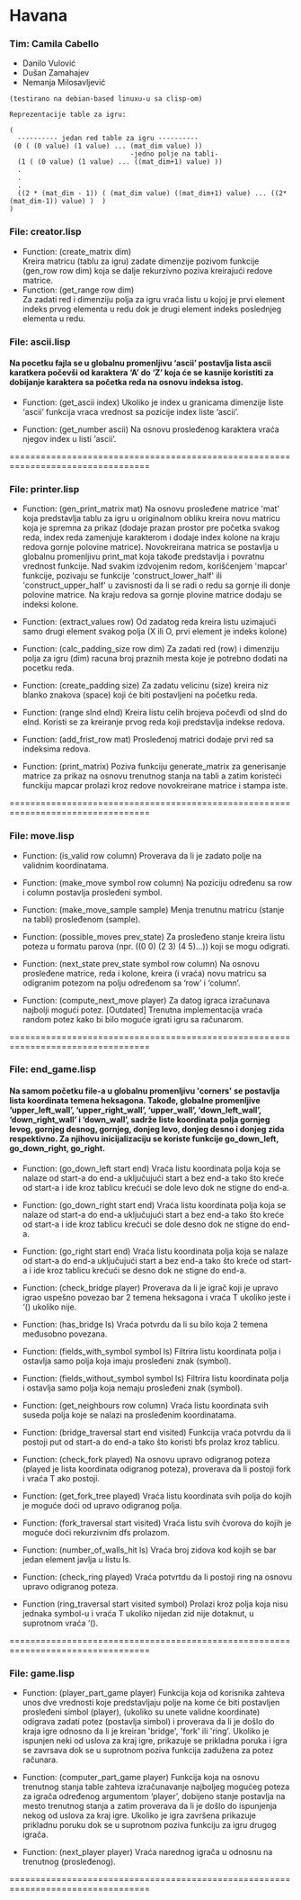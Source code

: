 # Havana

### Tim: Camila Cabello

* Danilo Vulović
* Dušan Zamahajev
* Nemanja Milosavljević
```
(testirano na debian-based linuxu-u sa clisp-om)
```

```
Reprezentacije table za igru:

(
  ---------- jedan red table za igru ----------
 (0 ( (0 value) (1 value) ... (mat_dim value) ))
                              -jedno polje na tabli-
  (1 ( (0 value) (1 value) ... ((mat_dim+1) value) ))
  .
  .
  .
  ((2 * (mat_dim - 1)) ( (mat_dim value) ((mat_dim+1) value) ... ((2*(mat_dim-1)) value) )  )
)
```

### File:  creator.lisp

* Function: (create_matrix dim)\
	Kreira matricu (tablu za igru) zadate dimenzije pozivom funkcije (gen_row row dim) koja se dalje rekurzivno poziva kreirajući redove matrice.
* Function: (get_range row dim)\
	Za zadati red i dimenziju polja za igru vraća listu u kojoj je prvi element indeks prvog elementa u redu dok je drugi element indeks poslednjeg elementa u redu.


### File: ascii.lisp

#### Na pocetku fajla se u globalnu promenljivu ‘ascii’ postavlja lista ascii karatkera počevši od karaktera  ‘A’ do ‘Z’ koja će se kasnije koristiti za dobijanje karaktera sa početka reda na osnovu indeksa istog.

* Function: (get_ascii index)
	Ukoliko je index u granicama dimenzije liste ‘ascii’ funkcija vraca vrednost sa pozicije index liste ‘ascii’.

* Function: (get_number ascii)
	Na osnovu prosleđenog karaktera vraća njegov index u listi ‘ascii’.

=================================================================================
### File: printer.lisp

* Function: (gen_print_matrix mat)
	Na osnovu prosleđene matrice 'mat' koja predstavlja tablu za igru u originalnom obliku kreira novu matricu koja je spremna za prikaz (dodaje prazan prostor pre početka svakog reda, index reda zamenjuje karakterom i dodaje index kolone na kraju redova gornje polovine matrice). Novokreirana matrica se postavlja u globalnu promenljivu print_mat koja takođe predstavlja i povratnu vrednost funkcije.
	Nad svakim izdvojenim redom, korišćenjem 'mapcar' funkcije, pozivaju se funkcije 'construct_lower_half' ili 'construct_upper_half' u zavisnosti da li se radi o redu sa gornje ili donje polovine matrice. Na kraju redova sa gornje plovine matrice dodaju se indeksi kolone.


* Function: (extract_values row)
 	Od zadatog reda kreira listu uzimajući samo drugi element svakog polja (X ili O, prvi element je indeks kolone)

* Function: (calc_padding_size row dim)
	Za zadati red (row) i dimenziju polja za igru (dim) racuna broj praznih mesta koje je potrebno dodati na pocetku reda.

* Function: (create_padding size)
	Za zadatu velicinu (size) kreira niz blanko znakova (space) koji će biti postavljeni na početku reda.

* Function: (range sInd eInd)
	Kreira listu celih brojeva počevđi od sInd do eInd. Koristi se za kreiranje prvog reda koji predstavlja indekse redova.

* Function: (add_frist_row mat)
	Prosleđenoj matrici dodaje prvi red sa indeksima redova.

* Function: (print_matrix)
	Poziva funkciju generate_matrix za generisanje matrice za prikaz na osnovu trenutnog stanja na tabli a zatim koristeći funckiju mapcar prolazi kroz redove novokreirane matrice i stampa iste.


=================================================================================
### File: move.lisp

* Function: (is_valid row column)
	Proverava da li je zadato polje na validnim koordinatama.

* Function: (make_move symbol row column)
	Na poziciju određenu sa row i column postavlja prosleđeni symbol.


* Function: (make_move_sample sample)
	Menja trenutnu matricu (stanje na tabli) prosleđenom (sample).

* Function: (possible_moves prev_state)
	Za prosleđeno stanje kreira listu poteza u formatu parova (npr. ((0 0) (2 3) (4 5)...)) koji se mogu odigrati.

* Function: (next_state prev_state symbol row column)
	Na osnovu prosleđene matrice, reda i kolone, kreira (i vraća) novu matricu sa odigranim potezom na polju određenom sa ‘row’ i ‘column’.

* Function: (compute_next_move player)
	Za datog igraca izračunava najbolji mogući potez.
    [Outdated] Trenutna implementacija vraća random potez kako bi bilo moguće igrati igru sa računarom.


=================================================================================
### File: end_game.lisp

#### Na samom početku file-a u globalnu promenljivu 'corners' se postavlja lista koordinata temena heksagona. Takođe, globalne promenljive ‘upper_left_wall’, ‘upper_right_wall’, ‘upper_wall’, ‘down_left_wall’, ‘down_right_wall’ i ‘down_wall’, sadrže liste koordinata polja gornjeg levog, gornjeg desnog, gornjeg, donjeg levo, donjeg desno i donjeg zida respektivno. Za njihovu inicijalizaciju se koriste funkcije go_down_left, go_down_right, go_right.

* Function: (go_down_left start end)
	Vraća listu koordinata polja koja se nalaze od start-a do end-a uključujući start a bez end-a tako što kreće od start-a i ide kroz tablicu krećući se dole levo dok ne stigne do end-a.

* Function: (go_down_right start end)
	Vraća listu koordinata polja koja se nalaze od start-a do end-a uključujući start a bez end-a tako što kreće od start-a i ide kroz tablicu krećući se dole desno dok ne stigne do end-a.

* Function: (go_right start end)
	Vraća listu koordinata polja koja se nalaze od start-a do end-a uključujući start a bez end-a tako što kreće od start-a i ide kroz tablicu krećući se desno dok ne stigne do end-a.

* Function: (check_bridge player)
	Proverava da li je igrač koji je upravo igrao uspešno povezao bar 2 temena heksagona i vraća T ukoliko jeste i ‘() ukoliko nije.

* Function: (has_bridge ls)
	Vraća potvrdu da li su bilo koja 2 temena međusobno povezana.

* Function: (fields_with_symbol symbol ls)
	Filtrira listu koordinata polja i ostavlja samo polja koja imaju prosleđeni znak (symbol).

* Function: (fields_without_symbol symbol ls)
	Filtrira listu koordinata polja i ostavlja samo polja koja nemaju prosleđeni znak (symbol).

* Function: (get_neighbours row column)
	Vraća listu koordinata svih suseda polja koje se nalazi na prosleđenim koordinatama.

* Function: (bridge_traversal start end visited)
	Funkcija vraća potvrdu da li postoji put od start-a do end-a tako što koristi bfs prolaz kroz tablicu.

* Function: (check_fork played)
	Na osnovu upravo odigranog poteza (played je lista koordinata odigranog poteza), proverava da li postoji fork i vraća T ako postoji.

* Function: (get_fork_tree played)
	Vraća listu koordinata svih polja do kojih je moguće doći od upravo odigranog polja.

* Function: (fork_traversal start visited)
	Vraća listu svih čvorova do kojih je moguće doći rekurzivnim dfs prolazom.

* Function: (number_of_walls_hit ls)
	Vraća broj zidova kod kojih se bar jedan element javlja u listu ls.       

* Function: (check_ring played)
	Vraća potvrtdu da li postoji ring na osnovu upravo odigranog poteza.



* Function (ring_traversal start visited symbol)
	Prolazi kroz polja koja nisu jednaka symbol-u i vraća T ukoliko nijedan zid nije dotaknut, u suprotnom vraća ‘().           


=================================================================================
### File: game.lisp

* Function: (player_part_game player)
	Funkcija koja od korisnika zahteva unos dve vrednosti koje predstavljaju polje na kome će biti postavljen prosleđeni simbol (player), (ukoliko su unete validne koordinate) odigrava zadati potez (postavlja simbol) i proverava da li je došlo do kraja igre odnosno da li je kreiran 'bridge', 'fork' ili 'ring'. Ukoliko je ispunjen neki od uslova za kraj igre, prikazuje se prikladna poruka i igra se zavrsava dok se u suprotnom poziva funkcija zadužena za potez računara.

* Function: (computer_part_game player)
	Funkcija koja na osnovu trenutnog stanja table zahteva izračunavanje najboljeg mogućeg poteza za igrača određenog argumentom ‘player’, dobijeno stanje postavlja na mesto trenutnog stanja a zatim proverava da li je došlo do ispunjenja nekog od uslova za kraj igre. Ukoliko je igra završena prikazuje prikladnu poruku dok se u suprotnom poziva funkciju za igru drugog igrača.

* Function: (next_player player)
	Vraća narednog igrača u odnosnu na trenutnog (prosleđenog).



=================================================================================
